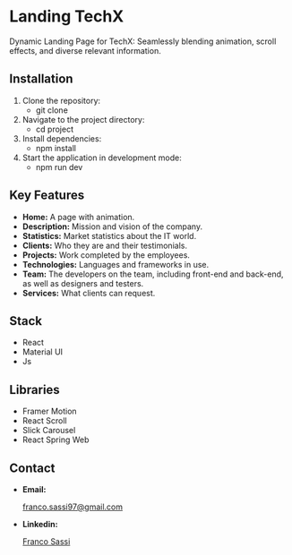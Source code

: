 # Landing TechX

Dynamic Landing Page for TechX: Seamlessly blending animation, scroll effects, and diverse relevant information.

## Installation
1. Clone the repository:
   - git clone
2. Navigate to the project directory:
   - cd project
3. Install dependencies:
   - npm install
4. Start the application in development mode:
   - npm run dev
  
## Key Features
- **Home:**
  A page with animation.
- **Description:**
 Mission and vision of the company.
- **Statistics:**
 Market statistics about the IT world.
- **Clients:**
  Who they are and their testimonials.
- **Projects:**
  Work completed by the employees.
- **Technologies:**
  Languages and frameworks in use.
- **Team:**
   The developers on the team, including front-end and back-end, as well as designers and testers.
- **Services:**
 What clients can request.


## Stack
- React
- Material UI
- Js

## Libraries
- Framer Motion
- React Scroll
- Slick Carousel
- React Spring Web
   
## Contact
- **Email:**

  franco.sassi97@gmail.com

- **Linkedin:**

  <a href="https://www.linkedin.com/in/sassifranco/">Franco Sassi </a>
 
 
